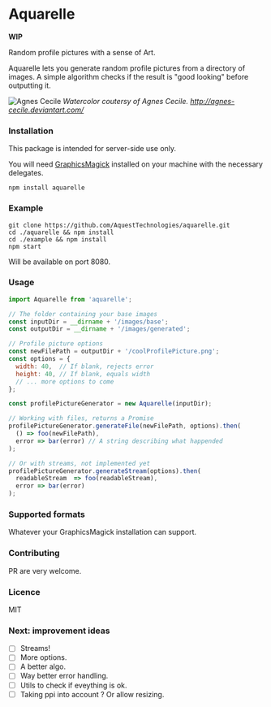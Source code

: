 # Aquarelle

**WIP**

Random profile pictures with a sense of Art.

Aquarelle lets you generate random profile pictures from a directory of images. 
A simple algorithm checks if the result is "good looking" before outputting it.

![Agnes Cecile](http://orig10.deviantart.net/9c1e/f/2012/121/7/0/l__assenza_by_agnes_cecile-d4y6tsc.jpg)
*Watercolor coutersy of Agnes Cecile. http://agnes-cecile.deviantart.com/*


### Installation

This package is intended for server-side use only.

You will need [GraphicsMagick](http://www.graphicsmagick.org/) installed on your machine with the necessary delegates.

`npm install aquarelle`

### Example

```
git clone https://github.com/AquestTechnologies/aquarelle.git
cd ./aquarelle && npm install
cd ./example && npm install
npm start
```
Will be available on port 8080.

### Usage

```javascript
import Aquarelle from 'aquarelle';

// The folder containing your base images
const inputDir = __dirname + '/images/base';
const outputDir = __dirname + '/images/generated';

// Profile picture options
const newFilePath = outputDir + '/coolProfilePicture.png';
const options = {
  width: 40,  // If blank, rejects error
  height: 40, // If blank, equals width
  // ... more options to come
};

const profilePictureGenerator = new Aquarelle(inputDir);

// Working with files, returns a Promise
profilePictureGenerator.generateFile(newFilePath, options).then(
  () => foo(newFilePath),
  error => bar(error) // A string describing what happended
);

// Or with streams, not implemented yet
profilePictureGenerator.generateStream(options).then(
  readableStream  => foo(readableStream),
  error => bar(error)
);
```

### Supported formats

Whatever your GraphicsMagick installation can support.

### Contributing

PR are very welcome.

### Licence

MIT

### Next: improvement ideas

- [ ] Streams!
- [ ] More options.
- [ ] A better algo.
- [ ] Way better error handling.
- [ ] Utils to check if eveything is ok.
- [ ] Taking ppi into account ? Or allow resizing.
